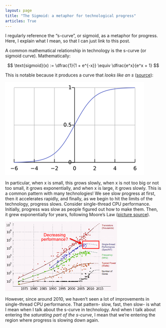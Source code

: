 ```yaml
---
layout: page
title: "The Sigmoid: a metaphor for technological progress"
articles: True
---
```


I regularly reference the “s-curve”, or sigmoid, as a metaphor for progress. Here, I explain what I mean, so that I can just link to this post.

A common mathematical relationship in technology is the s-curve (or sigmoid curve). Mathematically:

$$
\text{sigmoid}(x) := \dfrac{1}{1 + e^{-x}} \equiv \dfrac{e^x}{e^x + 1}
$$

This is notable because it produces a curve that *looks like an s* ([source](https://en.wikipedia.org/wiki/Sigmoid_function)):

![The sigmoid curve](/static/images/sigmoid.png)

In particular, when x is small, this grows slowly, when x is not too big or not too small, it grows exponentially, and when x is large, it grows slowly. This is a common pattern with many technologies! We see slow progress at first, then it accelerates rapidly, and finally, as we begin to hit the limits of the technology, progress slows. Consider single-thread CPU performance. Initially, progress was slow as people figured out how to make them. Then, it grew exponentially for years, following Moore’s Law ([picture source](https://preshing.com/20120208/a-look-back-at-single-threaded-cpu-performance/)).

![Single-threaded CPU performance](/static/images/single-threaded-cpu-performance.png)

However, since around 2010, we haven’t seen a lot of improvements in single-thread CPU performance. That pattern- slow, fast, then slow- is what I mean when I talk about the s-curve in technology. And when I talk about entering the *saturating part of the s-curve*, I mean that we’re entering the region where progress is slowing down again.
